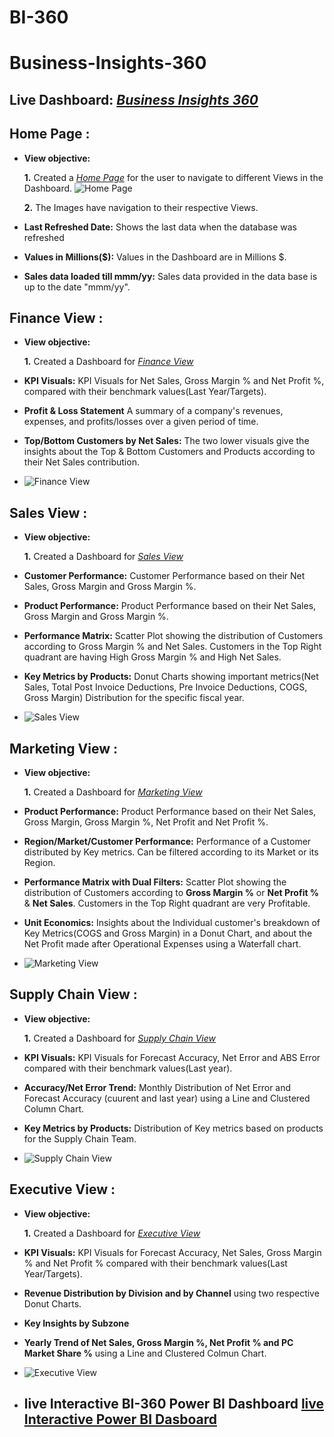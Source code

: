 # BI-360
# Business-Insights-360

## Live Dashboard: _[Business Insights 360](https://app.powerbi.com/view?r=eyJrIjoiYzA0ZDU4ODQtYzBiMC00YzA4LTgyNjgtNmM2ZjgyM2MzODc3IiwidCI6ImM2ZTU0OWIzLTVmNDUtNDAzMi1hYWU5LWQ0MjQ0ZGM1YjJjNCJ9)_

## Home Page :


- **View objective:** 

    **1.** Created a _[Home Page](https://github.com/SayedKhuda/BI-360/blob/main/Home.png)_ for the user to navigate to different Views in the Dashboard.
  ![Home Page](https://github.com/SayedKhuda/BI-360/blob/main/Home.png)

    **2.** The Images have navigation to their respective Views.

- **Last Refreshed Date:** Shows the last data when the database was refreshed

- **Values in Millions($):** Values in the Dashboard are in Millions $.

- **Sales data loaded till mmm/yy:** Sales data provided in the data base is up to the date "mmm/yy".


## Finance View :

- **View objective:** 

    **1.** Created a Dashboard for _[Finance View](https://github.com/SayedKhuda/BI-360/blob/main/finance%20view.png)_

- **KPI Visuals:** KPI Visuals for Net Sales, Gross Margin % and Net Profit %, compared with their benchmark values(Last Year/Targets).

- **Profit & Loss Statement** A summary of a company's revenues, expenses, and profits/losses over a given period of time.

- **Top/Bottom Customers by Net Sales:** The two lower visuals give the insights about the Top & Bottom Customers and Products according to their Net Sales contribution.
- ![Finance View](https://github.com/SayedKhuda/BI-360/blob/main/finance%20view.png)

## Sales View :

- **View objective:** 

    **1.** Created a Dashboard for _[Sales View](https://github.com/SayedKhuda/BI-360/blob/main/sales%20view.png)_
  
- **Customer Performance:** Customer Performance based on their Net Sales, Gross Margin and Gross Margin %.

- **Product Performance:** Product Performance based on their Net Sales, Gross Margin and Gross Margin %.

- **Performance Matrix:** Scatter Plot showing the distribution of Customers according to Gross Margin % and Net Sales. Customers in the Top Right quadrant are having High Gross Margin % and High Net Sales.

- **Key Metrics by Products:** Donut Charts showing important metrics(Net Sales, Total Post Invoice Deductions, Pre Invoice Deductions, COGS, Gross Margin) Distribution for the specific fiscal year.
- ![Sales View](https://github.com/SayedKhuda/BI-360/blob/main/sales%20view.png)

## Marketing View :

- **View objective:** 

    **1.** Created a Dashboard for _[Marketing View](https://github.com/SayedKhuda/BI-360/blob/main/marketing%20view.png)_

- **Product Performance:** Product Performance based on their Net Sales, Gross Margin, Gross Margin %, Net Profit and Net Profit %.
  
- **Region/Market/Customer Performance:** Performance of a Customer distributed by Key metrics. Can be filtered according to its Market or its Region.

- **Performance Matrix with Dual Filters:** Scatter Plot showing the distribution of Customers according to **Gross Margin %** or **Net Profit %** & **Net Sales**. Customers in the Top Right quadrant are very Profitable.

- **Unit Economics:** Insights about the Individual customer's breakdown of Key Metrics(COGS and Gross Margin) in a Donut Chart, and about the Net Profit made after Operational Expenses using a Waterfall chart.
- ![Marketing View](https://github.com/SayedKhuda/BI-360/blob/main/marketing%20view.png)

## Supply Chain View :

- **View objective:** 

    **1.** Created a Dashboard for _[Supply Chain View](https://github.com/SayedKhuda/BI-360/blob/main/supply%20chain%20view.png)_

- **KPI Visuals:** KPI Visuals for Forecast Accuracy, Net Error and ABS Error compared with their benchmark values(Last year).

- **Accuracy/Net Error Trend:** Monthly Distribution of Net Error and Forecast Accuracy (cuurent and last year) using a Line and Clustered Column Chart.

- **Key Metrics by Products:** Distribution of Key metrics based on products for the Supply Chain Team.
- ![Supply Chain View](https://github.com/SayedKhuda/BI-360/blob/main/supply%20chain%20view.png)

## Executive View :

- **View objective:** 

    **1.** Created a Dashboard for _[Executive View](https://github.com/SayedKhuda/BI-360/blob/main/executive%20view.png)_

- **KPI Visuals:** KPI Visuals for Forecast Accuracy, Net Sales, Gross Margin % and Net Profit % compared with their benchmark values(Last Year/Targets).

- **Revenue Distribution by Division and by Channel** using two respective Donut Charts.

- **Key Insights by Subzone**

- **Yearly Trend of Net Sales, Gross Margin %, Net Profit % and PC Market Share %** using a Line and Clustered Colmun Chart.
- ![Executive View](https://github.com/SayedKhuda/BI-360/blob/main/executive%20view.png)

- ## live Interactive BI-360 Power BI Dashboard [live Interactive Power BI Dasboard](https://app.powerbi.com/view?r=eyJrIjoiYzA0ZDU4ODQtYzBiMC00YzA4LTgyNjgtNmM2ZjgyM2MzODc3IiwidCI6ImM2ZTU0OWIzLTVmNDUtNDAzMi1hYWU5LWQ0MjQ0ZGM1YjJjNCJ9)
